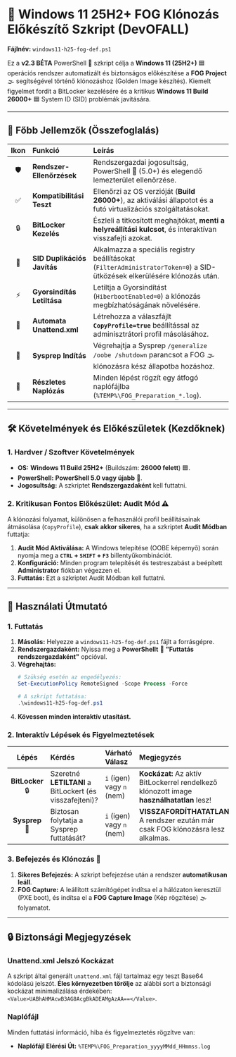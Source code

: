 # 🚀 Windows 11 25H2+ FOG Klónozás Előkészítő Szkript (DevOFALL)

**Fájlnév:** `windows11-h25-fog-def.ps1`

Ez a **v2.3 BÉTA** PowerShell 🚀 szkript célja a **Windows 11 (25H2+)** 🟦 operációs rendszer automatizált és biztonságos előkészítése a **FOG Project** 🌫️ segítségével történő klónozáshoz (Golden Image készítés). Kiemelt figyelmet fordít a BitLocker kezelésére és a kritikus **Windows 11 Build 26000+** 🟦 System ID (SID) problémák javítására.

---

## 🎯 Főbb Jellemzők (Összefoglalás)

| Ikon | Funkció | Leírás |
| :---: | :--- | :--- |
| 🛡️ | **Rendszer-Ellenőrzések** | Rendszergazdai jogosultság, PowerShell 🚀 (5.0+) és elegendő lemezterület ellenőrzése. |
| ✅ | **Kompatibilitási Teszt** | Ellenőrzi az OS verzióját (**Build 26000+**), az aktiválási állapotot és a futó virtualizációs szolgáltatásokat. |
| 🔒 | **BitLocker Kezelés** | Észleli a titkosított meghajtókat, **menti a helyreállítási kulcsot**, és interaktívan visszafejti azokat. |
| 🔑 | **SID Duplikációs Javítás** | Alkalmazza a speciális registry beállításokat (`FilterAdministratorToken=0`) a SID-ütközések elkerülésére klónozás után. |
| ⚡ | **Gyorsindítás Letiltása** | Letiltja a Gyorsindítást (`HiberbootEnabled=0`) a klónozás megbízhatóságának növelésére. |
| 📄 | **Automata Unattend.xml** | Létrehozza a válaszfájlt **`CopyProfile=true`** beállítással az adminisztrátori profil másolásához. |
| 🛑 | **Sysprep Indítás** | Végrehajtja a Sysprep `/generalize /oobe /shutdown` parancsot a FOG 🌫️ klónozásra kész állapotba hozáshoz. |
| 📝 | **Részletes Naplózás** | Minden lépést rögzít egy átfogó naplófájlba (`%TEMP%\FOG_Preparation_*.log`). |

---

## 🛠️ Követelmények és Előkészületek (Kezdőknek)

### 1. Hardver / Szoftver Követelmények

* **OS:** **Windows 11 Build 25H2+** (Buildszám: **26000 felett**) 🟦.
* **PowerShell:** **PowerShell 5.0 vagy újabb** 🚀.
* **Jogosultság:** A szkriptet **Rendszergazdaként** kell futtatni.

### 2. Kritikusan Fontos Előkészület: Audit Mód ⚠️

A klónozási folyamat, különösen a felhasználói profil beállításainak átmásolása (`CopyProfile`), **csak akkor sikeres**, ha a szkriptet **Audit Módban** futtatja:

1.  **Audit Mód Aktiválása:** A Windows telepítése (OOBE képernyő) során nyomja meg a **`CTRL` + `SHIFT` + `F3`** billentyűkombinációt.
2.  **Konfiguráció:** Minden program telepítését és testreszabást a beépített **Administrator** fiókban végezzen el.
3.  **Futtatás:** Ezt a szkriptet Audit Módban kell futtatni.

---

## 📖 Használati Útmutató

### 1. Futtatás

1.  **Másolás:** Helyezze a `windows11-h25-fog-def.ps1` fájlt a forrásgépre.
2.  **Rendszergazdaként:** Nyissa meg a **PowerShellt** 🚀 **"Futtatás rendszergazdaként"** opcióval.
3.  **Végrehajtás:**
    ```powershell
    # Szükség esetén az engedélyezés:
    Set-ExecutionPolicy RemoteSigned -Scope Process -Force
    
    # A szkript futtatása:
    .\windows11-h25-fog-def.ps1
    ```
4.  **Kövessen minden interaktív utasítást.**

### 2. Interaktív Lépések és Figyelmeztetések

| Lépés | Kérdés | Várható Válasz | Megjegyzés |
| :---: | :--- | :--- | :--- |
| **BitLocker** 🔒 | Szeretné **LETILTANI** a BitLockert (és visszafejteni)? | `i` (igen) vagy `n` (nem) | **Kockázat:** Az aktív BitLockerrel rendelkező klónozott image **használhatatlan** lesz! |
| **Sysprep** 🛑 | Biztosan folytatja a Sysprep futtatását? | `i` (igen) vagy `n` (nem) | **VISSZAFORDÍTHATATLAN:** A rendszer ezután már csak FOG klónozásra lesz alkalmas. |

### 3. Befejezés és Klónozás 💾

1.  **Sikeres Befejezés:** A szkript befejezése után a rendszer **automatikusan leáll**.
2.  **FOG Capture:** A leállított számítógépet indítsa el a hálózaton keresztül (PXE boot), és indítsa el a **FOG Capture Image** (Kép rögzítése) 🌫️ folyamatot.

---

## 🔒 Biztonsági Megjegyzések

### Unattend.xml Jelszó Kockázat

A szkript által generált `unattend.xml` fájl tartalmaz egy teszt Base64 kódolású jelszót. **Éles környezetben törölje** az alábbi sort a biztonsági kockázat minimalizálása érdekében: `<Value>UABhAHMAcwB3AG8AcgBkADEAMgAzAA==</Value>`.

### Naplófájl

Minden futtatási információ, hiba és figyelmeztetés rögzítve van:

* **Naplófájl Elérési Út:** `%TEMP%\FOG_Preparation_yyyyMMdd_HHmmss.log`
